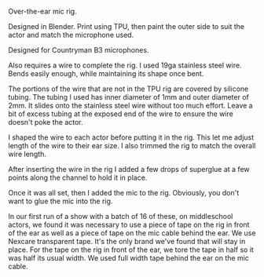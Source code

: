 Over-the-ear mic rig.

Designed in Blender.
Print using TPU, then paint the outer side to suit the actor and match the microphone used.

Designed for Countryman B3 microphones.

Also requires a wire to complete the rig. I used 19ga stainless steel wire. Bends
easily enough, while maintaining its shape once bent. 

The portions of the wire that are not in the TPU rig are covered by silicone tubing.
The tubing I used has inner diameter of 1mm and outer diameter of 2mm. It slides
onto the stainless steel wire without too much effort. Leave a bit of excess tubing 
at the exposed end of the wire to ensure the wire doesn't poke the actor.

I shaped the wire to each actor before putting it in the rig. This let me adjust length
of the wire to their ear size. I also trimmed the rig to match the overall wire length.

After inserting the wire in the rig I added a few drops of superglue at a few points 
along the channel to hold it in place.

Once it was all set, then I added the mic to the rig. Obviously, you don't want to glue
the mic into the rig. 

In our first run of a show with a batch of 16 of these, on middleschool actors, we found 
it was necessary to use a piece of tape on the rig in front of the ear as well as a 
piece of tape on the mic cable behind the ear. We use Nexcare transparent tape. It's the 
only brand we've found that will stay in place. For the tape on the rig in front of the ear,
we tore the tape in half so it was half its usual width. We used full width tape behind the
ear on the mic cable.
